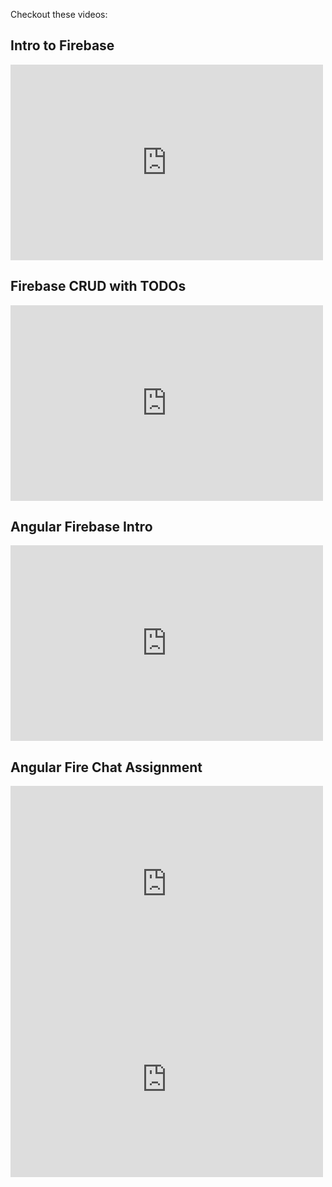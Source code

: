 Checkout these videos:

## Intro to Firebase

<iframe src="https://player.vimeo.com/video/136780045?byline=0&portrait=0" width="500" height="313" frameborder="0" webkitallowfullscreen mozallowfullscreen allowfullscreen></iframe>

## Firebase CRUD with TODOs

<iframe src="https://player.vimeo.com/video/136793940?byline=0&portrait=0" width="500" height="313" frameborder="0" webkitallowfullscreen mozallowfullscreen allowfullscreen></iframe>

## Angular Firebase Intro

<iframe src="https://player.vimeo.com/video/136776244?byline=0&portrait=0" width="500" height="313" frameborder="0" webkitallowfullscreen mozallowfullscreen allowfullscreen></iframe>

## Angular Fire Chat Assignment

<iframe src="https://player.vimeo.com/video/136794932?byline=0&portrait=0" width="500" height="313" frameborder="0" webkitallowfullscreen mozallowfullscreen allowfullscreen></iframe>


<iframe src="https://player.vimeo.com/video/136794932?byline=0&portrait=0" width="500" height="313" frameborder="0" webkitallowfullscreen mozallowfullscreen allowfullscreen></iframe>